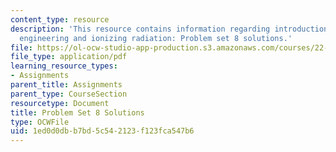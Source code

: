 ```yaml
---
content_type: resource
description: 'This resource contains information regarding introduction to nuclear
  engineering and ionizing radiation: Problem set 8 solutions.'
file: https://ol-ocw-studio-app-production.s3.amazonaws.com/courses/22-01-introduction-to-nuclear-engineering-and-ionizing-radiation-fall-2016/1ed0d0dbb7bd5c542123f123fca547b6_MIT22_01F16_ProblemSet8Sol.pdf
file_type: application/pdf
learning_resource_types:
- Assignments
parent_title: Assignments
parent_type: CourseSection
resourcetype: Document
title: Problem Set 8 Solutions
type: OCWFile
uid: 1ed0d0db-b7bd-5c54-2123-f123fca547b6
---
```

